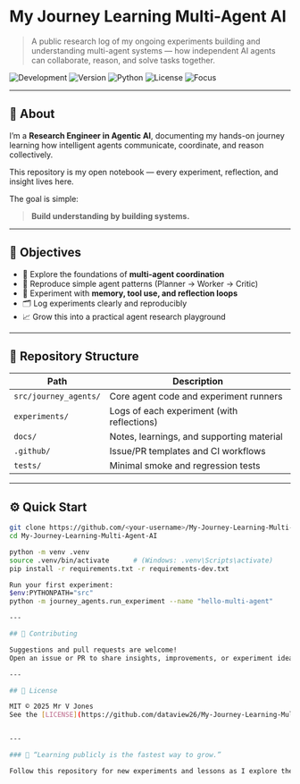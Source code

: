 # My Journey Learning Multi-Agent AI

> A public research log of my ongoing experiments building and understanding multi-agent systems — how independent AI agents can collaborate, reason, and solve tasks together.

![Development](https://img.shields.io/badge/status-in--development-yellow)
![Version](https://img.shields.io/badge/version-0.1.0-blue)
![Python](https://img.shields.io/badge/python-3.11+-brightgreen)
![License](https://img.shields.io/badge/license-MIT-green)
![Focus](https://img.shields.io/badge/focus-Agentic%20AI-orange)

---

## 🧩 About

I’m a **Research Engineer in Agentic AI**, documenting my hands-on journey learning how intelligent agents communicate, coordinate, and reason collectively.

This repository is my open notebook — every experiment, reflection, and insight lives here.

The goal is simple:  
> **Build understanding by building systems.**

---

## 🎯 Objectives

- 🧠 Explore the foundations of **multi-agent coordination**  
- 🧪 Reproduce simple agent patterns (Planner → Worker → Critic)  
- 🧰 Experiment with **memory, tool use, and reflection loops**  
- 🗂 Log experiments clearly and reproducibly  
- 📈 Grow this into a practical agent research playground  

---

## 📂 Repository Structure

| Path | Description |
|------|--------------|
| `src/journey_agents/` | Core agent code and experiment runners |
| `experiments/` | Logs of each experiment (with reflections) |
| `docs/` | Notes, learnings, and supporting material |
| `.github/` | Issue/PR templates and CI workflows |
| `tests/` | Minimal smoke and regression tests |

---

## ⚙️ Quick Start

```bash
git clone https://github.com/<your-username>/My-Journey-Learning-Multi-Agent-AI.git
cd My-Journey-Learning-Multi-Agent-AI

python -m venv .venv
source .venv/bin/activate      # (Windows: .venv\Scripts\activate)
pip install -r requirements.txt -r requirements-dev.txt

Run your first experiment:
$env:PYTHONPATH="src"
python -m journey_agents.run_experiment --name "hello-multi-agent"

---

## 💬 Contributing

Suggestions and pull requests are welcome!  
Open an issue or PR to share insights, improvements, or experiment ideas.

---

## 📜 License

MIT © 2025 Mr V Jones  
See the [LICENSE](https://github.com/dataview26/My-Journey-Learning-Multi-Agent-AI/blob/main/LICENSE) file for details.


---

### 🧠 “Learning publicly is the fastest way to grow.”

Follow this repository for new experiments and lessons as I explore the emerging field of **Agentic AI**.




